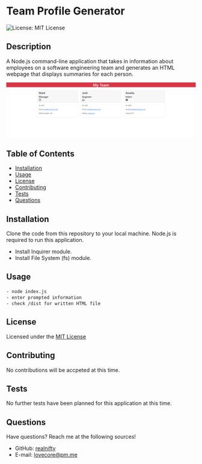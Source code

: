 # Team Profile Generator

![License: MIT License](https://img.shields.io/badge/license-MIT-orange)
  
## Description

A Node.js command-line application that takes in information about employees on a software engineering team and generates an HTML webpage that displays summaries for each person.

![functionality](./assets/images/screenshot.png)

## Table of Contents

- [Installation](#installation)
- [Usage](#usage)
- [License](#license)
- [Contributing](#contributing)
- [Tests](#tests)
- [Questions](#questions)

## Installation

Clone the code from this repository to your local machine. Node.js is required to run this application.
- Install Inquirer module.
- Install File System (fs) module.

## Usage

```
- node index.js
- enter prompted information 
- check /dist for written HTML file
```

## License
    
Licensed under the [MIT License](https://spdx.org/licenses/MIT.html)

## Contributing

No contributions will be accpeted at this time.

## Tests

No further tests have been planned for this application at this time.

## Questions

Have questions? Reach me at the following sources!

* GitHub: [realnifty](https://github.com/realnifty)
* E-mail: lovecore@pm.me
